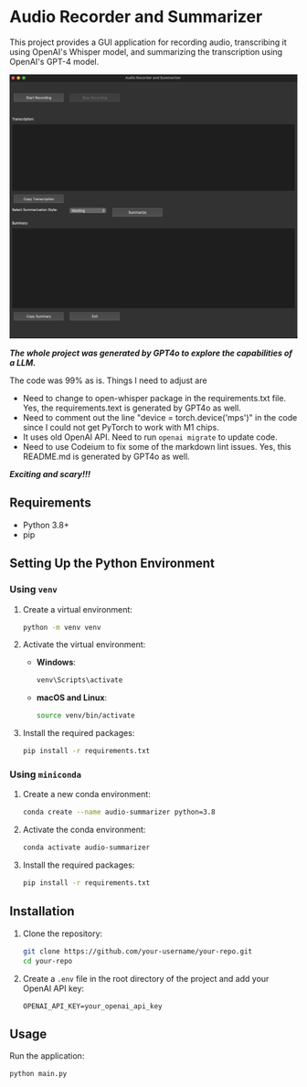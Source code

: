 # Audio Recorder and Summarizer

This project provides a GUI application for recording audio, transcribing it using OpenAI's Whisper model, and summarizing the transcription using OpenAI's GPT-4 model.

![alt text](./screenshot.png)

***The whole project was generated by GPT4o to explore the capabilities of a LLM.***

The code was 99% as is. Things I need to adjust are

- Need to change to open-whisper package in the requirements.txt file. Yes, the requirements.text is generated by GPT4o as well.
- Need to comment out the line "device = torch.device('mps')" in the code since I could not get PyTorch to work with M1 chips.
- It uses old OpenAI API. Need to run `openai migrate` to update code.
- Need to use Codeium to fix some of the markdown lint issues. Yes, this README.md is generated by GPT4o as well.

***Exciting and scary!!!***

## Requirements

- Python 3.8+
- pip

## Setting Up the Python Environment

### Using `venv`

1. Create a virtual environment:

    ```bash
    python -m venv venv
    ```

2. Activate the virtual environment:
    - **Windows**:

        ```bash
        venv\Scripts\activate
        ```

    - **macOS and Linux**:

        ```bash
        source venv/bin/activate
        ```

3. Install the required packages:

    ```bash
    pip install -r requirements.txt
    ```

### Using `miniconda`

1. Create a new conda environment:

    ```bash
    conda create --name audio-summarizer python=3.8
    ```

2. Activate the conda environment:

    ```bash
    conda activate audio-summarizer
    ```

3. Install the required packages:

    ```bash
    pip install -r requirements.txt
    ```

## Installation

1. Clone the repository:

    ```bash
    git clone https://github.com/your-username/your-repo.git
    cd your-repo
    ```

2. Create a `.env` file in the root directory of the project and add your OpenAI API key:

    ```plaintext
    OPENAI_API_KEY=your_openai_api_key
    ```

## Usage

Run the application:

```bash
python main.py
```

